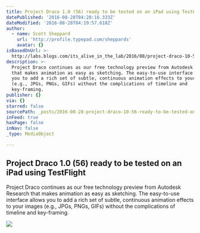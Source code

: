 ```yaml
---
title: Project Draco 1.0 (56) ready to be tested on an iPad using TestFlight
datePublished: '2016-08-28T04:20:16.333Z'
dateModified: '2016-08-28T04:19:57.618Z'
author:
  - name: Scott Sheppard
    url: 'http://profile.typepad.com/sheppards'
    avatar: {}
isBasedOnUrl: >-
  http://labs.blogs.com/its_alive_in_the_lab/2016/08/project-draco-10-56-ready-to-be-tested-on-an-ipad-using-testflight.html?linkId=28082488
description: >-
  Project Draco continues as our free technology preview from Autodesk Research
  that makes animation as easy as sketching. The easy-to-use interface allows
  you to add a rich set of subtle, continuous animation effects to your images
  (e.g., JPGs, PNGs, GIFs) without the complications of timeline and
  key-framing.
publisher: {}
via: {}
starred: false
sourcePath: _posts/2016-08-28-project-draco-10-56-ready-to-be-tested-on-an-ipad-using-t.md
inFeed: true
hasPage: false
inNav: false
_type: MediaObject

---
```

<article style=""><h1>Project Draco 1.0 (56) ready to be tested on an iPad using TestFlight</h1><p>Project Draco continues as our free technology preview from Autodesk Research that makes animation as easy as sketching. The easy-to-use interface allows you to add a rich set of subtle, continuous animation effects to your images (e.g., JPGs, PNGs, GIFs) without the complications of timeline and key-framing.</p><img src="http://labs.blogs.com/.a/6a00d8341caed853ef01bb089753bc970d-600wi" /></article>